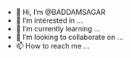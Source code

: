 - 👋 Hi, I’m @BADDAMSAGAR
- 👀 I’m interested in ...
- 🌱 I’m currently learning ...
- 💞️ I’m looking to collaborate on ...
- 📫 How to reach me ...

<!---
20BCS3995BADDAMSAGAR/20BCS3995BADDAMSAGAR is a ✨ special ✨ repository because its `README.md` (this file) appears on your GitHub profile.
You can click the Preview link to take a look at your changes.
--->
